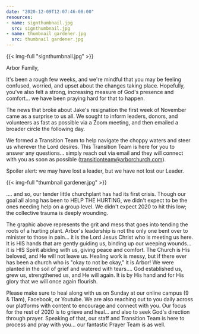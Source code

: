 ```yaml
---
date: "2020-12-09T12:07:46-08:00"
resources:
- name: signthumbnail.jpg
  src: signthumbnail.jpg
- name: thumbnail gardener.jpg
  src: thumbnail gardener.jpg
---
```


{{< img-full "signthumbnail.jpg" >}}

Arbor Family,

It's been a rough few weeks, and we're mindful that you may be feeling confused, worried, and upset about the changes taking place. Hopefully, you've also felt a strong, increasing measure of God's presence and comfort... we have been praying hard for that to happen.

The news that broke about Jake's resignation the first week of November came as a surprise to us all. We sought to inform leaders, donors, and volunteers as fast as possible via a Zoom meeting, and then emailed a broader circle the following day. 

We formed a Transition Team to help navigate the choppy waters and steer us wherever the Lord desires. This Transition Team is here for you to answer any questions... simply reach out via email and they will connect with you as soon as possible (transitionteam@arborchurch.com).

Spoiler alert: we may have lost a leader, but we have not lost our Leader.
 
{{< img-full "thumbnail gardener.jpg" >}}

.... and so, our tender little churchplant has had its first crisis. Though our goal all along has been to HELP THE HURTING, we didn't expect to be the ones needing help on a group level. We didn't expect 2020 to hit this low; the collective trauma is deeply wounding.

The graphic above represents the grit and mess that goes into tending the roots of a hurting plant. Arbor's leadership is not the only one bent over to minister to those in pain... it is the Lord Jesus Christ who is meeting us here. It is HIS hands that are gently guiding us, binding up our weeping wounds... it is HIS Spirit abiding with us, giving peace and comfort. The Church is His beloved, and He will not leave us. Healing work is messy, but if there ever has been a church who is "okay to not be okay," it is Arbor! We were planted in the soil of grief and watered with tears.... God established us, grew us, strengthened us, and He will again. It is by His hand and for His glory that we will once again flourish.

Please make sure to heal along with us on Sunday at our online campus (9 & 11am), Facebook, or Youtube. We are also reaching out to you daily across our platforms with content to encourage and connect with you. Our focus for the rest of 2020 is to grieve and heal... and also to seek God's direction through prayer. Speaking of that, our staff and Transition Team is here to process and pray with you... our fantastic Prayer Team is as well.

